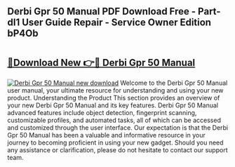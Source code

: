 ## Derbi Gpr 50 Manual PDF Download Free - Part-dI1 User Guide Repair - Service Owner Edition bP4Ob

# <h2><a href="http://cf25590.oget.top/?id=Derbi+Gpr+50+Manual">🔗Download New 👉🔴 Derbi Gpr 50 Manual</a></h2>

[![Derbi Gpr 50 Manual new download](https://i.imgur.com/5g1atiW.png)](http://cf25590.oget.top/?id=Derbi+Gpr+50+Manual)
Welcome to the Derbi Gpr 50 Manual user manual, your ultimate resource for understanding and using your new product. Understanding the Product This section provides an overview of your new Derbi Gpr 50 Manual and its key features. Derbi Gpr 50 Manual advanced features include object detection, fingerprint scanning, customizable profiles, and automated tasks, all of which can be accessed and customized through the user interface. Our expectation is that the Derbi Gpr 50 Manual has been a valuable and informative resource in your journey to becoming proficient in using your new gadget. Should you need any assistance or clarification, please do not hesitate to contact our support team.
